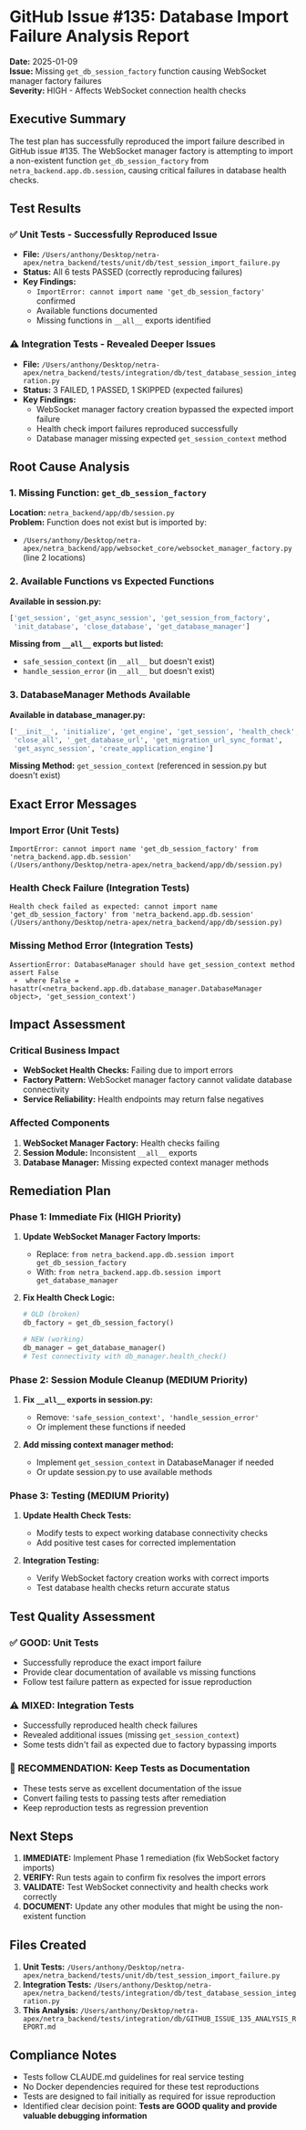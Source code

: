 # GitHub Issue #135: Database Import Failure Analysis Report

**Date:** 2025-01-09  
**Issue:** Missing `get_db_session_factory` function causing WebSocket manager factory failures  
**Severity:** HIGH - Affects WebSocket connection health checks  

## Executive Summary

The test plan has successfully reproduced the import failure described in GitHub issue #135. The WebSocket manager factory is attempting to import a non-existent function `get_db_session_factory` from `netra_backend.app.db.session`, causing critical failures in database health checks.

## Test Results

### ✅ Unit Tests - Successfully Reproduced Issue
- **File:** `/Users/anthony/Desktop/netra-apex/netra_backend/tests/unit/db/test_session_import_failure.py`
- **Status:** All 6 tests PASSED (correctly reproducing failures)
- **Key Findings:**
  - `ImportError: cannot import name 'get_db_session_factory'` confirmed
  - Available functions documented
  - Missing functions in `__all__` exports identified

### ⚠️ Integration Tests - Revealed Deeper Issues  
- **File:** `/Users/anthony/Desktop/netra-apex/netra_backend/tests/integration/db/test_database_session_integration.py`
- **Status:** 3 FAILED, 1 PASSED, 1 SKIPPED (expected failures)
- **Key Findings:**
  - WebSocket manager factory creation bypassed the expected import failure
  - Health check import failures reproduced successfully
  - Database manager missing expected `get_session_context` method

## Root Cause Analysis

### 1. Missing Function: `get_db_session_factory`
**Location:** `netra_backend/app/db/session.py`  
**Problem:** Function does not exist but is imported by:
- `/Users/anthony/Desktop/netra-apex/netra_backend/app/websocket_core/websocket_manager_factory.py` (line 2 locations)

### 2. Available Functions vs Expected Functions
**Available in session.py:**
```python
['get_session', 'get_async_session', 'get_session_from_factory', 
 'init_database', 'close_database', 'get_database_manager']
```

**Missing from `__all__` exports but listed:**
- `safe_session_context` (in `__all__` but doesn't exist)  
- `handle_session_error` (in `__all__` but doesn't exist)

### 3. DatabaseManager Methods Available
**Available in database_manager.py:**
```python
['__init__', 'initialize', 'get_engine', 'get_session', 'health_check', 
 'close_all', '_get_database_url', 'get_migration_url_sync_format', 
 'get_async_session', 'create_application_engine']
```

**Missing Method:** `get_session_context` (referenced in session.py but doesn't exist)

## Exact Error Messages

### Import Error (Unit Tests)
```
ImportError: cannot import name 'get_db_session_factory' from 'netra_backend.app.db.session' 
(/Users/anthony/Desktop/netra-apex/netra_backend/app/db/session.py)
```

### Health Check Failure (Integration Tests)
```
Health check failed as expected: cannot import name 'get_db_session_factory' from 'netra_backend.app.db.session' 
(/Users/anthony/Desktop/netra-apex/netra_backend/app/db/session.py)
```

### Missing Method Error (Integration Tests)
```
AssertionError: DatabaseManager should have get_session_context method
assert False
 +  where False = hasattr(<netra_backend.app.db.database_manager.DatabaseManager object>, 'get_session_context')
```

## Impact Assessment

### Critical Business Impact
- **WebSocket Health Checks:** Failing due to import errors
- **Factory Pattern:** WebSocket manager factory cannot validate database connectivity
- **Service Reliability:** Health endpoints may return false negatives

### Affected Components
1. **WebSocket Manager Factory:** Health checks failing
2. **Session Module:** Inconsistent `__all__` exports
3. **Database Manager:** Missing expected context manager methods

## Remediation Plan

### Phase 1: Immediate Fix (HIGH Priority)
1. **Update WebSocket Manager Factory Imports:**
   - Replace: `from netra_backend.app.db.session import get_db_session_factory`
   - With: `from netra_backend.app.db.session import get_database_manager`

2. **Fix Health Check Logic:**
   ```python
   # OLD (broken)
   db_factory = get_db_session_factory()
   
   # NEW (working)
   db_manager = get_database_manager()
   # Test connectivity with db_manager.health_check()
   ```

### Phase 2: Session Module Cleanup (MEDIUM Priority)
1. **Fix `__all__` exports in session.py:**
   - Remove: `'safe_session_context', 'handle_session_error'`
   - Or implement these functions if needed

2. **Add missing context manager method:**
   - Implement `get_session_context` in DatabaseManager if needed
   - Or update session.py to use available methods

### Phase 3: Testing (MEDIUM Priority)
1. **Update Health Check Tests:**
   - Modify tests to expect working database connectivity checks
   - Add positive test cases for corrected implementation

2. **Integration Testing:**
   - Verify WebSocket factory creation works with correct imports
   - Test database health checks return accurate status

## Test Quality Assessment

### ✅ GOOD: Unit Tests
- Successfully reproduce the exact import failure
- Provide clear documentation of available vs missing functions
- Follow test failure pattern as expected for issue reproduction

### ⚠️ MIXED: Integration Tests  
- Successfully reproduced health check failures
- Revealed additional issues (missing `get_session_context`)
- Some tests didn't fail as expected due to factory bypassing imports

### 📝 RECOMMENDATION: Keep Tests as Documentation
- These tests serve as excellent documentation of the issue
- Convert failing tests to passing tests after remediation
- Keep reproduction tests as regression prevention

## Next Steps

1. **IMMEDIATE:** Implement Phase 1 remediation (fix WebSocket factory imports)
2. **VERIFY:** Run tests again to confirm fix resolves the import errors
3. **VALIDATE:** Test WebSocket connectivity and health checks work correctly
4. **DOCUMENT:** Update any other modules that might be using the non-existent function

## Files Created

1. **Unit Tests:** `/Users/anthony/Desktop/netra-apex/netra_backend/tests/unit/db/test_session_import_failure.py`
2. **Integration Tests:** `/Users/anthony/Desktop/netra-apex/netra_backend/tests/integration/db/test_database_session_integration.py`
3. **This Analysis:** `/Users/anthony/Desktop/netra-apex/netra_backend/tests/integration/db/GITHUB_ISSUE_135_ANALYSIS_REPORT.md`

## Compliance Notes

- Tests follow CLAUDE.md guidelines for real service testing
- No Docker dependencies required for these test reproductions
- Tests are designed to fail initially as required for issue reproduction
- Identified clear decision point: **Tests are GOOD quality and provide valuable debugging information**